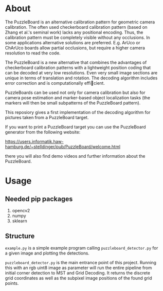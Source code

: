 # About

The PuzzleBoard is an alternative calibration pattern for geometric camera calibration. The often used checkerboard calibration pattern (based on Zhang et al.'s seminal work) lacks any positional encoding. Thus, the calibration pattern must be completely visible without any occlusions. In some applications alternative solutions are preferred. E.g. ArUco or ChArUco boards allow partial occlusions, but require a higher camera resolution to read the code.

The PuzzleBoard is a new alternative that combines the advantages of checkerboard calibration patterns with a lightweight position coding that can be decoded at very low resolutions. Even very small image sections are unique in terms of translation and rotation. The decoding algorithm includes error correction and is computationally efficient.

PuzzleBoards can be used not only for camera calibration but also for camera pose estimation and marker-based object localization tasks (the markers will then be small subpatterns of the PuzzleBoard pattern).

This reposiory gives a first implementation of the decoding algorithm for pictures taken from a PuzzleBoard target.

If you want to print a PuzzleBoard target you can use the PuzzleBoard generator from the following website:

https://users.informatik.haw-hamburg.de/~stelldinger/pub/PuzzleBoard/welcome.html

there you will also find demo videos and further information about the PuzzleBoard.

# Usage

## Needed pip packages
1. opencv2
2. numpy
3. sklearn

## Structure
`example.py` is a simple example program calling `puzzleboard_detector.py` for a given image and plotting the detections.

`puzzleboard_detector.py` is the main entrance point of this project. 
Running this with an rgb uint8 image as parameter will run the entire pipeline from initial corner detection to MST and Grid Decoding. 
It returns the discrete grid coordinates as well as the subpixel image positions of the found grid points.
